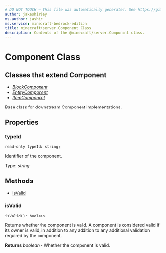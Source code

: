 ```yaml
---
# DO NOT TOUCH — This file was automatically generated. See https://github.com/mojang/minecraftapidocsgenerator to modify descriptions, examples, etc.
author: jakeshirley
ms.author: jashir
ms.service: minecraft-bedrock-edition
title: minecraft/server.Component Class
description: Contents of the @minecraft/server.Component class.
---
```

# Component Class

## Classes that extend Component
- [*BlockComponent*](BlockComponent.md)
- [*EntityComponent*](EntityComponent.md)
- [*ItemComponent*](ItemComponent.md)

Base class for downstream Component implementations.

## Properties

### **typeId**
`read-only typeId: string;`

Identifier of the component.

Type: *string*

## Methods
- [isValid](#isvalid)

### **isValid**
`
isValid(): boolean
`

Returns whether the component is valid. A component is considered valid if its owner is valid, in addition to any addition to any additional validation required by the component.

**Returns** *boolean* - Whether the component is valid.
